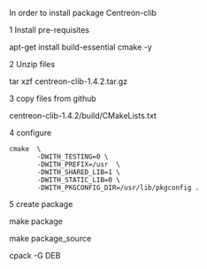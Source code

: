 In order to install package Centreon-clib

1 Install pre-requisites

apt-get install build-essential cmake -y

2 Unzip files

tar xzf centreon-clib-1.4.2.tar.gz

3 copy files from github


centreon-clib-1.4.2/build/CMakeLists.txt

4 configure

```
cmake  \
       -DWITH_TESTING=0 \
       -DWITH_PREFIX=/usr  \
       -DWITH_SHARED_LIB=1 \
       -DWITH_STATIC_LIB=0 \
       -DWITH_PKGCONFIG_DIR=/usr/lib/pkgconfig .
```

5 create package

make package

make package_source

cpack -G DEB

